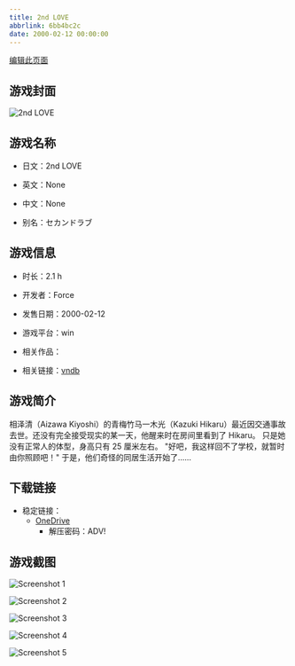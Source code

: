 ```yaml
---
title: 2nd LOVE
abbrlink: 6bb4bc2c
date: 2000-02-12 00:00:00
---
```

[编辑此页面](https://github.com/ACG-3/ADV3-source/blob/main/source/_posts/games/2nd%20LOVE.md)

## 游戏封面

![2nd LOVE](https://pan.timero.xyz/d/onedrive/img_lib_001/2nd%20LOVE_cover.avif)


## 游戏名称

- 日文：2nd LOVE
- 英文：None
- 中文：None

- 别名：セカンドラブ


## 游戏信息

- 时长：2.1 h
- 开发者：Force
- 发售日期：2000-02-12
- 游戏平台：win
- 相关作品：

- 相关链接：[vndb](https://vndb.org/v4373)


## 游戏简介

相泽清（Aizawa Kiyoshi）的青梅竹马一木光（Kazuki Hikaru）最近因交通事故去世。还没有完全接受现实的某一天，他醒来时在房间里看到了 Hikaru。
只是她没有正常人的体型，身高只有 25 厘米左右。
"好吧，我这样回不了学校，就暂时由你照顾吧！"
于是，他们奇怪的同居生活开始了......


## 下载链接

- 稳定链接：
    - [OneDrive](https://pan.timero.xyz/onedrive/adv_lib_001/2nd%20LOVE)
        - 解压密码：ADV!



## 游戏截图


![Screenshot 1](https://pan.timero.xyz/d/onedrive/img_lib_001/2nd%20LOVE_Screenshot_1.avif)

![Screenshot 2](https://pan.timero.xyz/d/onedrive/img_lib_001/2nd%20LOVE_Screenshot_2.avif)

![Screenshot 3](https://pan.timero.xyz/d/onedrive/img_lib_001/2nd%20LOVE_Screenshot_3.avif)

![Screenshot 4](https://pan.timero.xyz/d/onedrive/img_lib_001/2nd%20LOVE_Screenshot_4.avif)

![Screenshot 5](https://pan.timero.xyz/d/onedrive/img_lib_001/2nd%20LOVE_Screenshot_5.avif)

